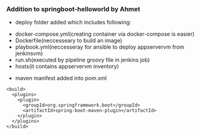 ### Addition to springboot-helloworld by Ahmet
- deploy folder added which includes following:
 * docker-compose.yml(creating container via docker-compose is easier)
 * Dockerfile(neccesseary to build an image)
 * playbook.yml(neccesseray for ansible to deploy appservervm from jenkinsvm)
 * run.sh(executed by pipeline groovy file in jenkins job)
 * hosts(it contains appservervm inventory)
- maven manifest added into pom.xml
```
<build>
  <plugins>
    <plugin>
      <groupId>org.springframework.boot</groupId>
      <artifactId>spring-boot-maven-plugin</artifactId>
    </plugin>
  </plugins>
</build>

```
